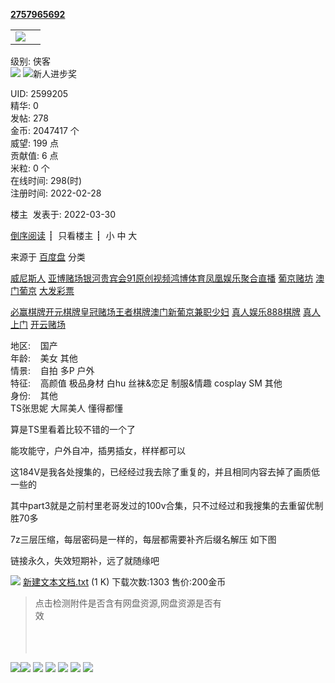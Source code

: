 **[2757965692](https://bbs2023.huidating.com/2048/u.php?action=show&uid=2599205)**

<table><tbody><tr><td><a href="https://bbs2023.huidating.com/2048/u.php?action=show&amp;uid=2599205" target="_blank" id="card_sf_tpc_2599205"><img src="https://bbs2023.huidating.com/2048/images/face/12.gif"></a></td><td><span id="sf_tpc"></span></td></tr></tbody></table>

级别: 侠客  
![](https://bbs2023.huidating.com/2048/images/wind/level/%E5%A4%8D%E4%BB%B6%203.gif) ![](https://bbs2023.huidating.com/2048/hack/medal/image/9.gif "新人进步奖")  

UID: 2599205  
精华: 0  
发帖: 278  
金币: 2047417 个  
威望: 199 点  
贡献值: 6 点  
米粒: 0 个  
在线时间: 298(时)  
注册时间: 2022-02-28  

楼主  发表于: 2022-03-30

[倒序阅读](https://bbs2023.huidating.com/2048/read.php?tid-6018537-ordertype-desc.html "倒序阅读") **┊**  只看楼主 **┊**  小 中 大

来源于 [百度盘](https://bbs2023.huidating.com/2048/thread.php?fid-136-type-447.html) 分类

[威尼斯人](https://bbs2023.huidating.com/htm/b9.htm) [亚博赌场](https://bbs2023.huidating.com/htm/a1.htm)[银河贵宾会](https://bbs2023.huidating.com/htm/b2.htm)[91原创视频](https://bbs2023.huidating.com/htm/b5.htm)[鸿博体育](https://bbs2023.huidating.com/htm/a4.htm)[凤凰娱乐](https://bbs2023.huidating.com/htm/a8.htm)[聚合直播](https://bbs2023.huidating.com/htm/b10.htm) [葡京赌坊](https://bbs2023.huidating.com/htm/sg.htm) [澳门葡京](https://bbs2023.huidating.com/htm/bba.htm) [大发彩票](https://bbs2023.huidating.com/htm/df.htm)

[必赢棋牌](https://bbs2023.huidating.com/htm/a6.htm)[开元棋牌](https://bbs2023.huidating.com/htm/b4.htm)[皇冠赌场](https://bbs2023.huidating.com/htm/a5.htm)[王者棋牌](https://bbs2023.huidating.com/htm/a7.htm)[澳门新葡京](https://bbs2023.huidating.com/htm/a2.htm)[兼职少妇](https://bbs2023.huidating.com/htm/vk.htm) [真人娱乐](https://bbs2023.huidating.com/htm/b1.htm)[888棋牌](https://bbs2023.huidating.com/htm/b3.htm) [真人上门](https://bbs2023.huidating.com/htm/vk.htm) [开云赌场](https://bbs2023.huidating.com/htm/kyy.htm)

地区:    国产  
年龄:    美女 其他  
情景:    自拍 多P 户外  
特征:    高颜值 极品身材 白hu 丝袜&恋足 制服&情趣 cosplay SM 其他  
身份:    其他                                  
TS张思妮 大屌美人 懂得都懂

算是TS里看着比较不错的一个了

能攻能守，户外自冲，插男插女，样样都可以

这184V是我各处搜集的，已经经过我去除了重复的，并且相同内容去掉了画质低一些的

其中part3就是之前村里老哥发过的100v合集，只不过经过和我搜集的去重留优制胜70多

7z三层压缩，每层密码是一样的，每层都需要补齐后缀名解压 如下图

链接永久，失效短期补，远了就随缘吧

 ![](https://bbs2023.huidating.com/2048/images/wind/file/txt.gif) [新建文本文档.txt](https://bbs2023.huidating.com/2048/job.php?action=download&aid=1677240) (1 K) 下载次数:1303 售价:200金币

> 点击检测附件是否含有网盘资源,网盘资源是否有效                                                                                                                                                                                                                                                                                                                                                                                    

 ![](https://cdn.elsbpic.com/attachfile/Fid_136/136_2599205_f797752a37fa629.jpg)![](https://cdn.elsbpic.com/attachfile/Fid_136/136_2599205_107248028bf249d.jpg) ![](https://cdn.elsbpic.com/attachfile/Fid_136/136_2599205_b8477351b793340.jpg) ![](https://cdn.elsbpic.com/attachfile/Fid_136/136_2599205_7de1ac1bf4ae983.jpg) ![](https://cdn.elsbpic.com/attachfile/Fid_136/136_2599205_86b684f2e14be4b.jpg) ![](https://cdn.elsbpic.com/attachfile/Fid_136/136_2599205_d7a43661ec161f7.jpg) ![](https://cdn.elsbpic.com/attachfile/Fid_136/136_2599205_78c79e2848a4885.jpg)